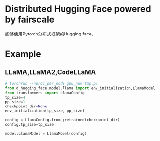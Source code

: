 # Distributed Hugging Face powered by fairscale
能够使用Pytorch分布式框架的Hugging face。

# Example
## LLaMA,LLaMA2,CodeLLaMA
```python
# torchrun --nproc_per_node gpu_num tmp.py
from d_hugging_face.model.llama import env_initialization,LlamaModel
from transformers import LlamaConfig
tp_size=4
pp_size=1
checkpoint_dir=None
env_initialization(tp_size, pp_size)

config = LlamaConfig.from_pretrained(checkpoint_dir)
config.tp_size=tp_size

model:LlamaModel = LlamaModel(config)

```